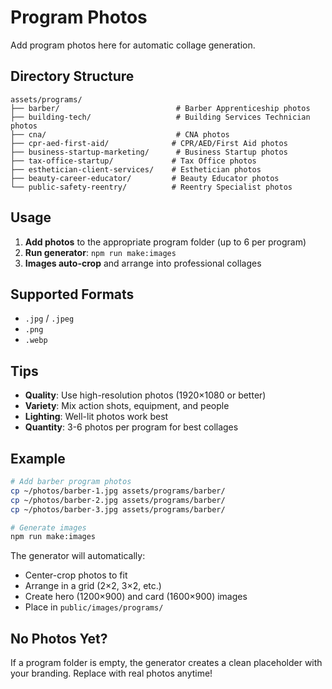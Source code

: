 # Program Photos

Add program photos here for automatic collage generation.

## Directory Structure

```
assets/programs/
├── barber/                          # Barber Apprenticeship photos
├── building-tech/                   # Building Services Technician photos
├── cna/                             # CNA photos
├── cpr-aed-first-aid/              # CPR/AED/First Aid photos
├── business-startup-marketing/      # Business Startup photos
├── tax-office-startup/             # Tax Office photos
├── esthetician-client-services/    # Esthetician photos
├── beauty-career-educator/         # Beauty Educator photos
└── public-safety-reentry/          # Reentry Specialist photos
```

## Usage

1. **Add photos** to the appropriate program folder (up to 6 per program)
2. **Run generator**: `npm run make:images`
3. **Images auto-crop** and arrange into professional collages

## Supported Formats

- `.jpg` / `.jpeg`
- `.png`
- `.webp`

## Tips

- **Quality**: Use high-resolution photos (1920×1080 or better)
- **Variety**: Mix action shots, equipment, and people
- **Lighting**: Well-lit photos work best
- **Quantity**: 3-6 photos per program for best collages

## Example

```bash
# Add barber program photos
cp ~/photos/barber-1.jpg assets/programs/barber/
cp ~/photos/barber-2.jpg assets/programs/barber/
cp ~/photos/barber-3.jpg assets/programs/barber/

# Generate images
npm run make:images
```

The generator will automatically:

- Center-crop photos to fit
- Arrange in a grid (2×2, 3×2, etc.)
- Create hero (1200×900) and card (1600×900) images
- Place in `public/images/programs/`

## No Photos Yet?

If a program folder is empty, the generator creates a clean placeholder with your branding. Replace with real photos anytime!
